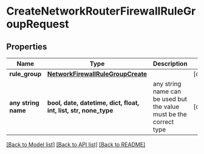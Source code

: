 # CreateNetworkRouterFirewallRuleGroupRequest


## Properties
Name | Type | Description | Notes
------------ | ------------- | ------------- | -------------
**rule_group** | [**NetworkFirewallRuleGroupCreate**](NetworkFirewallRuleGroupCreate.md) |  | [optional] 
**any string name** | **bool, date, datetime, dict, float, int, list, str, none_type** | any string name can be used but the value must be the correct type | [optional]

[[Back to Model list]](../README.md#documentation-for-models) [[Back to API list]](../README.md#documentation-for-api-endpoints) [[Back to README]](../README.md)


